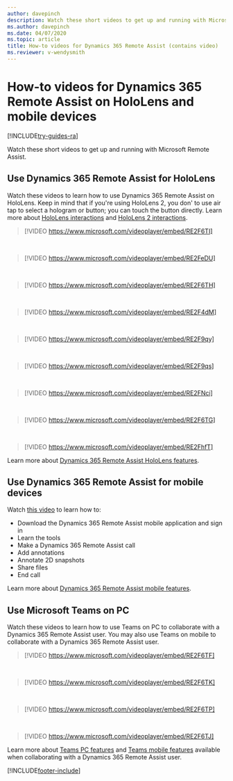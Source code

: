 ```yaml
---
author: davepinch
description: Watch these short videos to get up and running with Microsoft Dynamics 365 Remote Assist on HoloLens or a mobile device
ms.author: davepinch
ms.date: 04/07/2020
ms.topic: article
title: How-to videos for Dynamics 365 Remote Assist (contains video)  
ms.reviewer: v-wendysmith
---
```


# How-to videos for Dynamics 365 Remote Assist on HoloLens and mobile devices 

[!INCLUDE[try-guides-ra](../includes/try-guides-ra.md)]

Watch these short videos to get up and running with Microsoft Remote Assist. 

## Use Dynamics 365 Remote Assist for HoloLens

Watch these videos to learn how to use Dynamics 365 Remote Assist on HoloLens. Keep in mind that if you're using HoloLens 2, you don' to use air tap to select a hologram or button; you can touch the button directly. Learn more about [HoloLens interactions](/hololens/hololens1-basic-usage) and [HoloLens 2 interactions](/hololens/hololens2-basic-usage).  

> [!VIDEO https://www.microsoft.com/videoplayer/embed/RE2F6TI]
<br>

> [!VIDEO https://www.microsoft.com/videoplayer/embed/RE2FeDU]
<br>

> [!VIDEO https://www.microsoft.com/videoplayer/embed/RE2F6TH]
<br>

> [!VIDEO https://www.microsoft.com/videoplayer/embed/RE2F4dM]
<br>

> [!VIDEO https://www.microsoft.com/videoplayer/embed/RE2F9qy]
<br>

> [!VIDEO https://www.microsoft.com/videoplayer/embed/RE2F9qs]
<br>

> [!VIDEO https://www.microsoft.com/videoplayer/embed/RE2FNci]
<br>

> [!VIDEO https://www.microsoft.com/videoplayer/embed/RE2F6TG]
<br>

> [!VIDEO https://www.microsoft.com/videoplayer/embed/RE2FhfT]      

Learn more about [Dynamics 365 Remote Assist HoloLens features](overview-hololens.md).

## Use Dynamics 365 Remote Assist for mobile devices 

Watch [this video](https://youtu.be/DQJWsCDNpb4?list=PLE8_akGzEn_z_qRTst3OFZf1fC8VIao8F) to learn how to:

* Download the Dynamics 365 Remote Assist mobile application and sign in 
* Learn the tools
* Make a Dynamics 365 Remote Assist call
* Add annotations 
* Annotate 2D snapshots  
* Share files
* End call

Learn more about [Dynamics 365 Remote Assist mobile features](mobile-app/remote-assist-mobile-overview.md).

## Use Microsoft Teams on PC 

Watch these videos to learn how to use Teams on PC to collaborate with a Dynamics 365 Remote Assist user. You may also use Teams on mobile to collaborate with a Dynamics 365 Remote Assist user. 

> [!VIDEO https://www.microsoft.com/videoplayer/embed/RE2F6TF]
<br>

> [!VIDEO https://www.microsoft.com/videoplayer/embed/RE2F6TK]
<br> 

> [!VIDEO https://www.microsoft.com/videoplayer/embed/RE2F6TP]
<br>

> [!VIDEO https://www.microsoft.com/videoplayer/embed/RE2F6TJ]   

Learn more about [Teams PC features](teams-pc-all.md) and [Teams mobile features](teams-mobile-all.md) available when collaborating with a Dynamics 365 Remote Assist user. 


[!INCLUDE[footer-include](../includes/footer-banner.md)]
